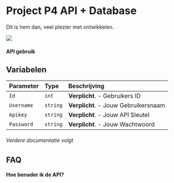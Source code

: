 
# Project P4 API + Database

Dit is hem dan, veel plezier met ontwikkelen.

![](https://media.giphy.com/media/5fBH6zsQ5HVp73dNB9m/giphy.gif)


#### API gebruik


## Variabelen

| Parameter  | Type     | Beschrijving                         |
| :--------- | :------- | :----------------------------------- |
| `Id`       | `int`    | **Verplicht**. - Gebruikers ID       |
| `Username` | `string` | **Verplicht**. - Jouw Gebruikersnaam |
| `Apikey`   | `string` | **Verplicht**. - Jouw API Sleutel    |
| `Password` | `string` | **Verplicht**. - Jouw Wachtwoord     |

###### Verdere documentatie volgt

## FAQ

#### Hoe benader ik de API?
